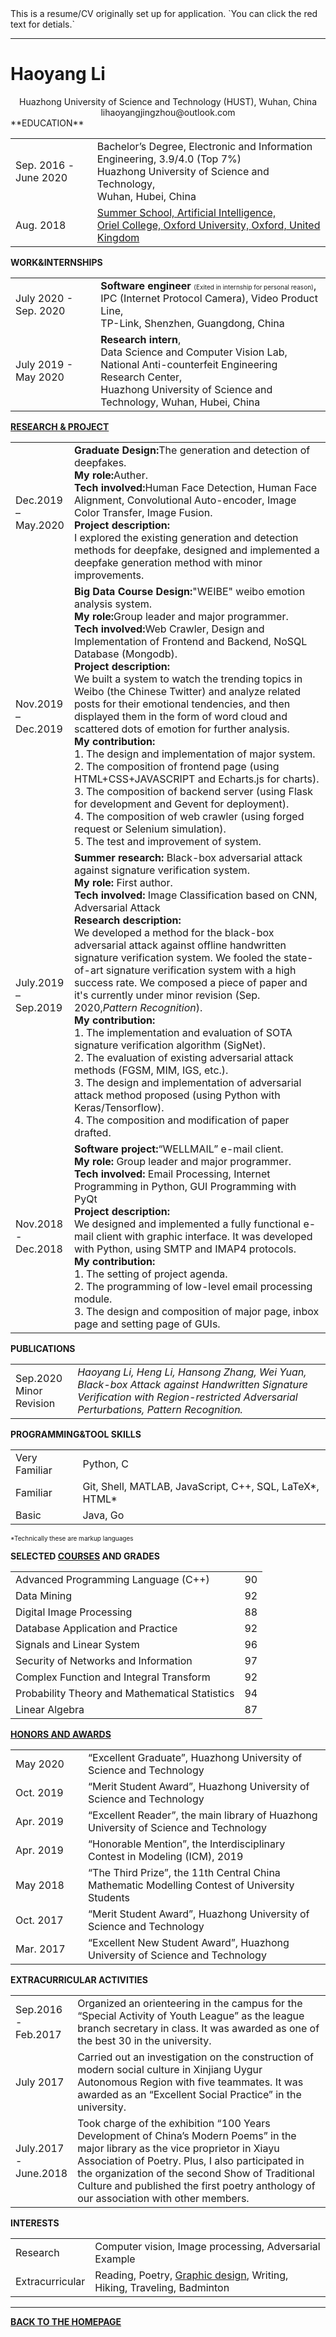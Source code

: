 <title>Haoyang Li</title>
This is a resume/CV originally set up for application. `You can click the red text for detials.`

---

# Haoyang Li

<center>Huazhong University of Science and Technology (HUST), Wuhan, China</center>
<center>lihaoyangjingzhou@outlook.com</center>
**EDUCATION**

<table align="center" border="0">
    <tr>
        <td align="left">Sep. 2016 -June 2020</td>
        <td align="left">Bachelor’s Degree, Electronic and Information Engineering, 3.9/4.0 (Top 7%)<br>
            Huazhong University of Science and Technology,<br> Wuhan, Hubei, China</td>
    </tr>
    <tr>
        <td align="left">Aug. 2018</td>
        <td align="left">
        <a href="subpages/summerSchool.html">Summer School, Artificial Intelligence, <br>
        Oriel College, Oxford University, Oxford, United Kingdom</a>
        </td>
    </tr>
</table>

**WORK&INTERNSHIPS**

<table align="center" border="0">
    <tr>
        <td align="left">July 2020 - Sep. 2020</td>
        <td align="left">
            <b>Software engineer</b>
               <font size='1'>(Exited in internship for personal reason)</font>, <br>
               IPC (Internet Protocol Camera), Video Product Line, <br>
               TP-Link, Shenzhen, Guangdong, China
        </td>
    </tr>
    <tr>
        <td align="left">July 2019 - May 2020</td>
        <td align="left">
            <b>Research intern</b>, <br>
               Data Science and Computer Vision Lab, <br>
               National Anti-counterfeit Engineering Research Center,<br>
               Huazhong University of Science and Technology, Wuhan, Hubei, China
        </td>
    </tr>
</table>

<b><a href='' title="Click for details (not implemented yet)">RESEARCH & PROJECT</a></b>

<table align="center" border="0">
    <tr>
        <td align="left">Dec.2019<br>–<br>May.2020</td>
        <td align="left">
        <b>Graduate Design:</b>The generation and detection of deepfakes. <br>
        <b>My role:</b>Auther. <br>
        <b>Tech involved:</b>Human Face Detection, Human Face Alignment, Convolutional Auto-encoder, Image Color Transfer, Image Fusion. <br>
        <b>Project description:</b>
        <br>
        I explored the existing generation and detection methods for deepfake, designed and implemented a deepfake generation method with minor improvements.
        <br>
        </td>
    </tr>
    <tr>
        <td align="left">Nov.2019<br>–<br>Dec.2019</td>
        <td align="left">
        <b>Big Data Course Design:</b>"WEIBE" weibo emotion analysis system. <br>
        <b>My role:</b>Group leader and major programmer. <br>
        <b>Tech involved:</b>Web Crawler, Design and Implementation of Frontend and Backend, NoSQL Database (Mongodb). <br>
        <b>Project description:</b>
        <br>We built a system to watch the trending topics in Weibo (the Chinese Twitter) and analyze related posts for their emotional tendencies, and then displayed them in the form of word cloud and scattered dots of emotion for further analysis.<br>
        <b>My contribution:</b><br>
         1. The design and implementation of major system. <br>
         2. The composition of frontend page (using HTML+CSS+JAVASCRIPT and Echarts.js for charts). <br>
         3. The composition of backend server (using Flask for development and Gevent for deployment). <br>
         4. The composition of web crawler (using forged request or Selenium simulation). <br>
         5. The test and improvement of system. <br>
        </td>
    </tr>
    <tr>
        <td align="left">July.2019<br>–<br>Sep.2019</td>
        <td align="left">
        <b>Summer research:</b> Black-box adversarial attack against signature verification system.<br>
        <b>My role:</b> First author.<br>
        <b>Tech involved:</b> Image Classification based on CNN, Adversarial Attack<br>
        <b>Research description:</b>
        <br>We developed a method for the black-box adversarial attack against offline handwritten signature verification system. We fooled the state-of-art signature verification system with a high success rate. We composed a piece of paper and it's currently under minor revision (Sep. 2020,<i>Pattern Recognition</i>).<br>
        <b>My contribution:</b><br>
         1. The implementation and evaluation of SOTA signature verification algorithm (SigNet).<br>
         2. The evaluation of existing adversarial attack methods (FGSM, MIM, IGS, etc.).<br>
         3. The design and implementation of adversarial attack method proposed (using Python with Keras/Tensorflow).<br>
         4. The composition and modification of paper drafted.<br>
        </td>
    </tr>
    <tr>
        <td align="left">Nov.2018 <br>-<br>Dec.2018</td>
        <td align="left">
        <b>Software project:</b>“WELLMAIL” e-mail client. <br>
        <b>My role:</b> Group leader and major programmer.<br>
        <b>Tech involved:</b> Email Processing, Internet Programming in Python, GUI Programming with PyQt<br>
        <b>Project description:</b>
        <br>We designed and implemented a fully functional e-mail client with graphic interface. It was developed with Python, using SMTP and IMAP4 protocols.<br>
         <b>My contribution:</b><br>
         1. The setting of project agenda. <br>
         2. The programming of low-level email processing module. <br>
         3. The design and composition of major page, inbox page and setting page of GUIs.<br>
        </td>
    </tr>
</table>

**PUBLICATIONS**

<table width=400 align="center" border="0">
    <tr>
        <td align="left">
         Sep.2020 <br> Minor Revision
        </td>
        <td align="left">
         <i>Haoyang Li, Heng Li, Hansong Zhang, Wei Yuan, Black-box Attack against Handwritten Signature Verification with Region-restricted Adversarial Perturbations, Pattern Recognition.</i>
        </td>
    </tr>
</table>

**PROGRAMMING&TOOL SKILLS**

<table width=400 align="center" border="0">
    <tr>
        <td align="left">
            <div title="Being able to create large project or implement complicated algorithms with it.">
                Very Familiar
            </div>
        </td>
        <td align="left">Python, C</td>
    </tr>
    <tr>
        <td align="left">
            <div title="Being able to create small project, implement simple algorithms with it.">
                Familiar
            </div>
        </td>
        <td align="left"> Git, Shell, MATLAB, JavaScript, C++, SQL, LaTeX*, HTML*</td>
    </tr>
    <tr>
        <td align="left">
            <div title="Being able to understand it.">
                Basic
            </div>
        </td>
        <td align="left">Java, Go</td>
    </tr>
</table>

<font size='1'>*Technically these are markup languages</font>

<b>SELECTED <a href="subpages/selectedCoursesAndGrades.html" title="Click for the transcript" >COURSES</a> AND GRADES</b>

<table align="center" border="0">
    <tr>
        <td align="left">Advanced Programming Language (C++)</td>
        <td align="left">90</td>
    </tr>
    <tr>
        <td align="left">Data Mining</td>
        <td align="left">92</td>
    </tr>
    <tr>
        <td align="left">Digital Image Processing</td>
        <td align="left">88</td>
    </tr>
    <tr>
        <td align="left">Database Application and Practice</td>
        <td align="left">92</td>
    </tr>
    <tr>
        <td align="left">Signals and Linear System</td>
        <td align="left">96</td>
    </tr>
    <tr>
        <td align="left">Security of Networks and Information</td>
        <td align="left">97</td>
    </tr>
    <tr>
        <td align="left">Complex Function and Integral Transform</td>
        <td align="left">92</td>
    </tr>
    <tr>
        <td align="left">Probability Theory and Mathematical Statistics</td>
        <td align="left">94</td>
    </tr>
    <tr>
        <td align="left">Linear Algebra</td>
        <td align="left">87</td>
    </tr>
</table>

<b><a href="subpages/honorsAndAwards.html" title="Click for details">HONORS AND AWARDS</a></b>

<table width=400 align="center" border="0">
    <tr>
        <td align="left" width=100>May 2020</td>
        <td align="left">“Excellent Graduate”, Huazhong University of Science and Technology </td>
    </tr>
    <tr>
        <td align="left">Oct. 2019</td>
        <td align="left">“Merit Student Award”, Huazhong University of Science and Technology</td>
    </tr>
    <tr>
        <td align="left">Apr. 2019</td>
        <td align="left">“Excellent Reader”, the main library of Huazhong University of Science and Technology</td>
    </tr>
    <tr>
        <td align="left">Apr. 2019</td>
        <td align="left">“Honorable Mention”, the Interdisciplinary Contest in Modeling (ICM), 2019</td>
    </tr>
    <tr>
        <td align="left">May 2018</td>
        <td align="left">“The Third Prize”, the 11th Central China Mathematic Modelling Contest of University Students</td>
    </tr>
    <tr>
        <td align="left">Oct. 2017</td>
        <td align="left">“Merit Student Award”, Huazhong University of Science and Technology</td>
    </tr>
    <tr>
        <td align="left" width=100>Mar. 2017</td>
        <td align="left">“Excellent New Student Award”, Huazhong University of Science and Technology </td>
    </tr>
</table>

<b>EXTRACURRICULAR ACTIVITIES</b>

<table width=400 align="center" border="0">
    <tr>
        <td align="left">Sep.2016<br>-<br>Feb.2017</td>
        <td align="left">Organized an orienteering in the campus for the “Special Activity of Youth League” as the league branch secretary in class. It was awarded as one of the best 30 in the university.
        </td>
    </tr>
    <tr>
        <td align="left">July 2017</td>
        <td align="left">Carried out an investigation on the construction of modern social culture in Xinjiang Uygur Autonomous Region with five teammates. It was awarded as an “Excellent Social Practice” in the university.</td>
    </tr>
    <tr>
        <td align="left">July.2017<br>-<br>June.2018</td>
        <td align="left">Took charge of the exhibition “100 Years Development of China’s Modern Poems” in the major library as the vice proprietor in Xiayu Association of Poetry. Plus, I also participated in the organization of the second Show of Traditional Culture and published the first poetry anthology of our association with other members. </td>
    </tr>
</table>

**INTERESTS**

<table width=400 align="center" border="0">
    <tr>
        <td align="left">Research</td>
        <td align="left">Computer vision, Image processing, Adversarial Example</td>
    </tr>
    <tr>
        <td align="left">Extracurricular</td>
        <td align="left">Reading, Poetry, <a href="interests/graphicDesign.html" title="Click for a small gallery">Graphic design</a>, Writing, Hiking, Traveling, Badminton</td>
    </tr>
</table>

---

<b><a href="index.html">BACK TO THE HOMEPAGE</a></b>

